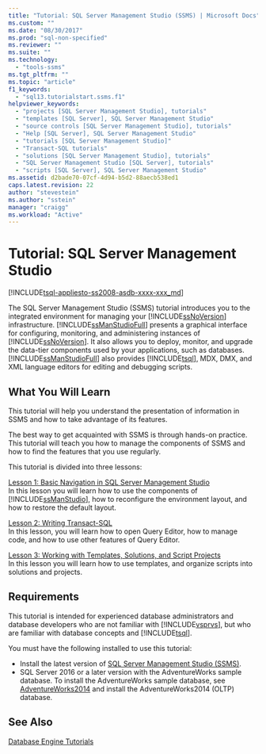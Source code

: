 ```yaml
---
title: "Tutorial: SQL Server Management Studio (SSMS) | Microsoft Docs"
ms.custom: ""
ms.date: "08/30/2017"
ms.prod: "sql-non-specified"
ms.reviewer: ""
ms.suite: ""
ms.technology: 
  - "tools-ssms"
ms.tgt_pltfrm: ""
ms.topic: "article"
f1_keywords: 
  - "sql13.tutorialstart.ssms.f1"
helpviewer_keywords: 
  - "projects [SQL Server Management Studio], tutorials"
  - "templates [SQL Server], SQL Server Management Studio"
  - "source controls [SQL Server Management Studio], tutorials"
  - "Help [SQL Server], SQL Server Management Studio"
  - "tutorials [SQL Server Management Studio]"
  - "Transact-SQL tutorials"
  - "solutions [SQL Server Management Studio], tutorials"
  - "SQL Server Management Studio [SQL Server], tutorials"
  - "scripts [SQL Server], SQL Server Management Studio"
ms.assetid: d2bade70-07cf-4d94-b5d2-88aecb538ed1
caps.latest.revision: 22
author: "stevestein"
ms.author: "sstein"
manager: "craigg"
ms.workload: "Active"
---
```

# Tutorial: SQL Server Management Studio
[!INCLUDE[tsql-appliesto-ss2008-asdb-xxxx-xxx_md](../../includes/tsql-appliesto-ss2008-asdb-xxxx-xxx-md.md)]

The SQL Server Management Studio (SSMS) tutorial introduces you to the integrated environment for managing your [!INCLUDE[ssNoVersion](../../includes/ssnoversion-md.md)] infrastructure. [!INCLUDE[ssManStudioFull](../../includes/ssmanstudiofull-md.md)] presents a graphical interface for configuring, monitoring, and administering instances of [!INCLUDE[ssNoVersion](../../includes/ssnoversion-md.md)]. It also allows you to deploy, monitor, and upgrade the data-tier components used by your applications, such as databases. [!INCLUDE[ssManStudioFull](../../includes/ssmanstudiofull-md.md)] also provides [!INCLUDE[tsql](../../includes/tsql-md.md)], MDX, DMX, and XML language editors for editing and debugging scripts.  
  
## What You Will Learn  
This tutorial will help you understand the presentation of information in SSMS and how to take advantage of its features.
  
The best way to get acquainted with SSMS is through hands-on practice. This tutorial will teach you how to manage the components of SSMS and how to find the features that you use regularly.  
  
This tutorial is divided into three lessons:  
  
[Lesson 1: Basic Navigation in SQL Server Management Studio](lesson-1-basic-navigation-in-sql-server-management-studio.md)  
In this lesson you will learn how to use the components of [!INCLUDE[ssManStudio](../../includes/ssmanstudio-md.md)], how to reconfigure the environment layout, and how to restore the default layout.  
  
[Lesson 2: Writing Transact-SQL](lesson-2-writing-transact-sql.md)  
In this lesson, you will learn how to open Query Editor, how to manage code, and how to use other features of Query Editor.  
  
[Lesson 3: Working with Templates, Solutions, and Script Projects](lesson-3-working-with-templates-solutions-and-script-projects.md)  
In this lesson you will learn how to use templates, and organize scripts into solutions and projects.  
  
## Requirements  
This tutorial is intended for experienced database administrators and database developers who are not familiar with [!INCLUDE[vsprvs](../../includes/vsprvs-md.md)], but who are familiar with database concepts and [!INCLUDE[tsql](../../includes/tsql-md.md)].  
  
You must have the following installed to use this tutorial:  

  
-   Install the latest version of [SQL Server Management Studio (SSMS)](../download-sql-server-management-studio-ssms.md).  
-   SQL Server 2016 or a later version with the AdventureWorks sample database. To install the AdventureWorks sample database, see [AdventureWorks2014](https://github.com/Microsoft/sql-server-samples/releases/tag/adventureworks2014) and install the AdventureWorks2014 (OLTP) database.  

  
## See Also  
[Database Engine Tutorials](../../relational-databases/database-engine-tutorials.md)  
  
  
  

